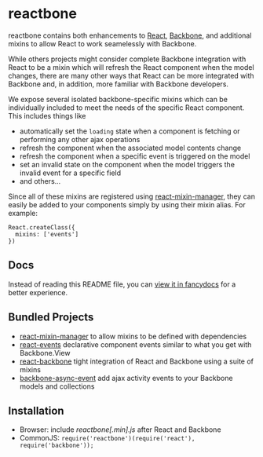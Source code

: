 reactbone
=================
reactbone contains both enhancements to [React](http://facebook.github.io/react/), [Backbone](http://backbonejs.org/), and additional mixins to allow React to work seamelessly with Backbone.

While others projects might consider complete Backbone integration with React to be a mixin which will refresh the React component when the model changes, there are many other ways that React can be more integrated with Backbone and, in addition, more familiar with Backbone developers.

We expose several isolated backbone-specific mixins which can be individually included to meet the needs of the specific React component.  This includes things like

* automatically set the ```loading``` state when a component is fetching or performing any other ajax operations
* refresh the component when the associated model contents change
* refresh the component when a specific event is triggered on the model
* set an invalid state on the component when the model triggers the invalid event for a specific field
* and others...

Since all of these mixins are registered using [react-mixin-manager](https://github.com/jhudson8/react-mixin-manager), they can easily be added to your components simply by using their mixin alias.  For example:

```
React.createClass({
  mixins: ['events']
})
```


Docs
-------------
Instead of reading this README file, you can [view it in fancydocs](http://jhudson8.github.io/fancydocs/index.html#project/jhudson8/reactbone) for a better experience.


Bundled Projects
---------------------
* [react-mixin-manager](https://github.com/jhudson8/react-mixin-manager) to allow mixins to be defined with dependencies
* [react-events](https://github.com/jhudson8/react-events) declarative component events similar to what you get with Backbone.View
* [react-backbone](https://github.com/jhudson8/react-backbone) tight integration of React and Backbone using a suite of mixins
* [backbone-async-event](https://github.com/jhudson8/backbone-async-event) add ajax activity events to your Backbone models and collections


Installation
------------

* Browser: include *reactbone[.min].js* after React and Backbone
* CommonJS: ```require('reactbone')(require('react'), require('backbone'));```
